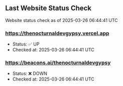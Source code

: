 ## Last Website Status Check

<!-- GitHub Action will update the section below -->
Website status check as of 2025-03-26 06:44:41 UTC

### https://thenocturnaldevgypsy.vercel.app
- Status: ✅ UP
- Checked at: 2025-03-26 06:44:41 UTC

### https://beacons.ai/thenocturnaldevgypsy
- Status: ❌ DOWN
- Checked at: 2025-03-26 06:44:41 UTC


<!-- End of GitHub Action update section -->
